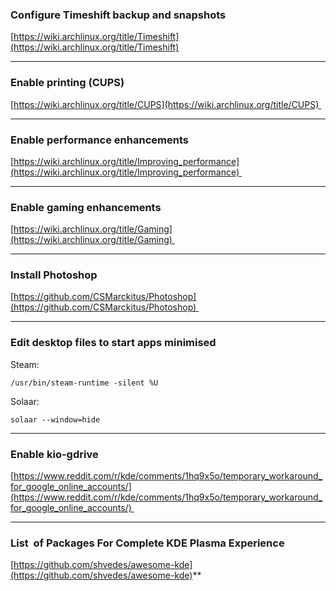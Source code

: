 ### Configure Timeshift backup and snapshots

[https://wiki.archlinux.org/title/Timeshift](https://wiki.archlinux.org/title/Timeshift)

---
### Enable printing (CUPS)

[https://wiki.archlinux.org/title/CUPS](https://wiki.archlinux.org/title/CUPS) 

---
### Enable performance enhancements

[https://wiki.archlinux.org/title/Improving_performance](https://wiki.archlinux.org/title/Improving_performance) 

---
### Enable gaming enhancements

[https://wiki.archlinux.org/title/Gaming](https://wiki.archlinux.org/title/Gaming) 

---
### Install Photoshop

[https://github.com/CSMarckitus/Photoshop](https://github.com/CSMarckitus/Photoshop) 

---
### Edit desktop files to start apps minimised

Steam:

```
/usr/bin/steam-runtime -silent %U  
```

Solaar:

```
solaar --window=hide
```

---
### Enable kio-gdrive

[https://www.reddit.com/r/kde/comments/1hq9x5o/temporary_workaround_for_google_online_accounts/](https://www.reddit.com/r/kde/comments/1hq9x5o/temporary_workaround_for_google_online_accounts/) 

---

### List  of Packages For Complete KDE Plasma Experience

[https://github.com/shvedes/awesome-kde](https://github.com/shvedes/awesome-kde)**